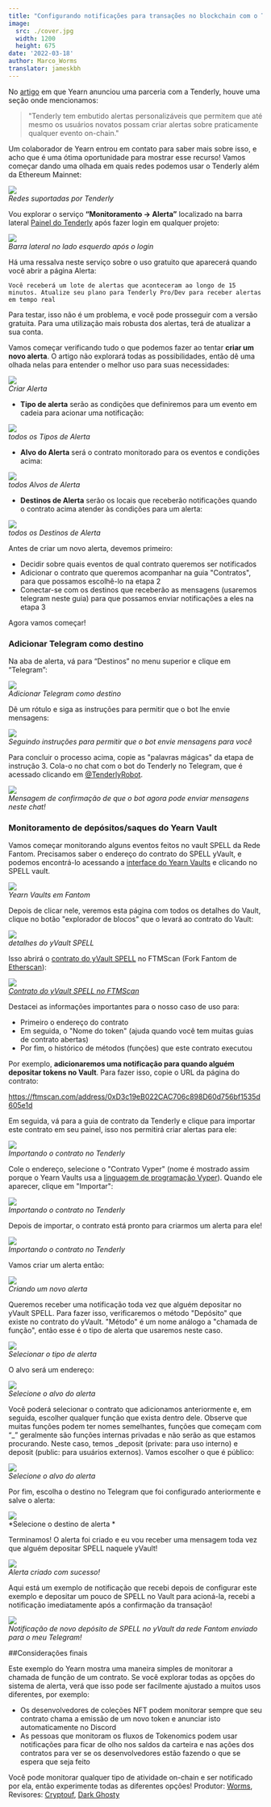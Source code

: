```yaml
---
title: "Configurando notificações para transações no blockchain com o Tenderly"
image:
  src: ./cover.jpg
  width: 1200
  height: 675
date: '2022-03-18'
author: Marco_Worms
translator: jameskbh 
---
```


No [artigo](https://medium.com/iearn/yearn-finance-partners-with-tenderly-to-supercharge-development-debugging-incident-analysis-6489260298a5) em que Yearn anunciou uma parceria com a Tenderly, houve uma seção onde mencionamos:

> "Tenderly tem embutido alertas personalizáveis que permitem que até mesmo os usuários novatos possam criar alertas sobre praticamente qualquer evento on-chain."
>

Um colaborador de Yearn entrou em contato para saber mais sobre isso, e acho que é uma ótima oportunidade para mostrar esse recurso! Vamos começar dando uma olhada em quais redes podemos usar o Tenderly além da Ethereum Mainnet:

![](./image1.jpg?w=909&h=441)\
*Redes suportadas por Tenderly*

Vou explorar o serviço **“Monitoramento -> Alerta”** localizado na barra lateral [Painel do Tenderly](https://dashboard.tenderly.co/) após fazer login em qualquer projeto:

![](./image2.jpg?w=237&h=199)\
*Barra lateral no lado esquerdo após o login*

Há uma ressalva neste serviço sobre o uso gratuito que aparecerá quando você abrir a página Alerta:

`Você receberá um lote de alertas que aconteceram ao longo de 15 minutos. Atualize seu plano para Tenderly Pro/Dev para receber alertas em tempo real`

Para testar, isso não é um problema, e você pode prosseguir com a versão gratuita. Para uma utilização mais robusta dos alertas, terá de atualizar a sua conta.

Vamos começar verificando tudo o que podemos fazer ao tentar **criar um novo alerta**. O artigo não explorará todas as possibilidades, então dê uma olhada nelas para entender o melhor uso para suas necessidades:

![](./image3.jpg?w=1537&h=669)\
*Criar Alerta*

- **Tipo de alerta** serão as condições que definiremos para um evento em cadeia para acionar uma notificação:

![](./image4.jpg?w=1437&h=413)\
*todos os Tipos de Alerta*

- **Alvo do Alerta** será o contrato monitorado para os eventos e condições acima:

![](./image5.jpg?w=991&h=253)\
*todos Alvos de Alerta*

- **Destinos de Alerta** serão os locais que receberão notificações quando o contrato acima atender às condições para um alerta:

![](./image6.jpg?w=937&h=195)\
*todos os Destinos de Alerta*

Antes de criar um novo alerta, devemos primeiro:

- Decidir sobre quais eventos de qual contrato queremos ser notificados
- Adicionar o contrato que queremos acompanhar na guia "Contratos", para que possamos escolhê-lo na etapa 2
- Conectar-se com os destinos que receberão as mensagens (usaremos telegram neste guia) para que possamos enviar notificações a eles na etapa 3

Agora vamos começar!

### Adicionar Telegram como destino

Na aba de alerta, vá para “Destinos” no menu superior e clique em “Telegram”:

![](./image7.jpg?w=1364&h=617)\
*Adicionar Telegram como destino*

Dê um rótulo e siga as instruções para permitir que o bot lhe envie mensagens:

![](./image8.jpg?w=591&h=475)\
*Seguindo instruções para permitir que o bot envie mensagens para você*

Para concluir o processo acima, copie as "palavras mágicas" da etapa de instrução 3. Cola-o no chat com o bot do Tenderly no Telegram, que é acessado clicando em [@TenderlyRobot](https://t.me/TenderlyRobot).

![](./image9.jpg?w=772&h=235)\
*Mensagem de confirmação de que o bot agora pode enviar mensagens neste chat!*

### Monitoramento de depósitos/saques do Yearn Vault

Vamos começar monitorando alguns eventos feitos no vault SPELL da Rede Fantom. Precisamos saber o endereço do contrato do SPELL yVault, e podemos encontrá-lo acessando a [interface do Yearn Vaults](https://yearn.finance/#/vaults) e clicando no SPELL vault.

![](./image10.jpg?w=625&h=287)\
*Yearn Vaults em Fantom*

Depois de clicar nele, veremos esta página com todos os detalhes do Vault, clique no botão "explorador de blocos" que o levará ao contrato do Vault:

![](./image11.jpg?w=1157&h=757)\
*detalhes do yVault SPELL*

Isso abrirá o [contrato do yVault SPELL](https://ftmscan.com/address/0xD3c19eB022CAC706c898D60d756bf1535d605e1d) no FTMScan (Fork Fantom de [Etherscan](https://etherscan.io/)):

![](./image12.jpg?w=1367&h=845)\
*[Contrato do yVault SPELL no FTMScan](https://ftmscan.com/address/0xD3c19eB022CAC706c898D60d756bf1535d605e1d)*

Destacei as informações importantes para o nosso caso de uso para:
- Primeiro o endereço do contrato
- Em seguida, o "Nome do token" (ajuda quando você tem muitas guias de contrato abertas)
- Por fim, o histórico de métodos (funções) que este contrato executou

Por exemplo, **adicionaremos uma notificação para quando alguém depositar tokens no Vault**. Para fazer isso, copie o URL da página do contrato:

https://ftmscan.com/address/0xD3c19eB022CAC706c898D60d756bf1535d605e1d

Em seguida, vá para a guia de contrato da Tenderly e clique para importar este contrato em seu painel, isso nos permitirá criar alertas para ele:

![](./image13.jpg?w=1399&h=681)\
*Importando o contrato no Tenderly*

Cole o endereço, selecione o "Contrato Vyper" (nome é mostrado assim porque o Yearn Vaults usa a [linguagem de programação Vyper](https://vyper.readthedocs.io/en/stable/index.html)). Quando ele aparecer, clique em "Importar":

![](./image14.jpg?w=1155&h=909)\
*Importando o contrato no Tenderly*

Depois de importar, o contrato está pronto para criarmos um alerta para ele!

![](./image15.jpg?w=865&h=467)\
*Importando o contrato no Tenderly*

Vamos criar um alerta então:

![](./image16.jpg?w=1817&h=713)\
*Criando um novo alerta*

Queremos receber uma notificação toda vez que alguém depositar no yVault SPELL. Para fazer isso, verificaremos o método "Depósito" que existe no contrato do yVault. "Método" é um nome análogo a "chamada de função", então esse é o tipo de alerta que usaremos neste caso.

![](./image17.jpg?w=761&h=265)\
*Selecionar o tipo de alerta*

O alvo será um endereço:

![](./image18.jpg?w=759&h=245)\
*Selecione o alvo do alerta*

Você poderá selecionar o contrato que adicionamos anteriormente e, em seguida, escolher qualquer função que exista dentro dele. Observe que muitas funções podem ter nomes semelhantes, funções que começam com “_” geralmente são funções internas privadas e não serão as que estamos procurando.
Neste caso, temos _deposit (private: para uso interno) e deposit (public: para usuários externos). Vamos escolher o que é público:

![](./image19.jpg?w=1319&h=679)\
*Selecione o alvo do alerta*

Por fim, escolha o destino no Telegram que foi configurado anteriormente e salve o alerta:

![](./image20.jpg?w=1325&h=909)\
*Selecione o destino de alerta *

Terminamos! O alerta foi criado e eu vou receber uma mensagem toda vez que alguém depositar SPELL naquele yVault!

![](./image21.jpg?w=1521&h=739)\
*Alerta criado com sucesso!*

Aqui está um exemplo de notificação que recebi depois de configurar este exemplo e depositar um pouco de SPELL no Vault para acioná-la, recebi a notificação imediatamente após a confirmação da transação!

![](./image22.jpg?w=495&h=579)\
*Notificação de novo depósito de SPELL no yVault da rede Fantom enviado para o meu Telegram!*

##Considerações finais

Este exemplo do Yearn mostra uma maneira simples de monitorar a chamada de função de um contrato. Se você explorar todas as opções do sistema de alerta, verá que isso pode ser facilmente ajustado a muitos usos diferentes, por exemplo:

- Os desenvolvedores de coleções NFT podem monitorar sempre que seu contrato chama a emissão de um novo token e anunciar isto automaticamente no Discord
- As pessoas que monitoram os fluxos de Tokenomics podem usar notificações para ficar de olho nos saldos da carteira e nas ações dos contratos para ver se os desenvolvedores estão fazendo o que se espera que seja feito

Você pode monitorar qualquer tipo de atividade on-chain e ser notificado por ela, então experimente todas as diferentes opções!
Produtor: [Worms](https://twitter.com/MarcoWorms), Revisores: [Cryptouf](https://twitter.com/cryptouf), [Dark Ghosty](https://github.com/DarkGhost7)
